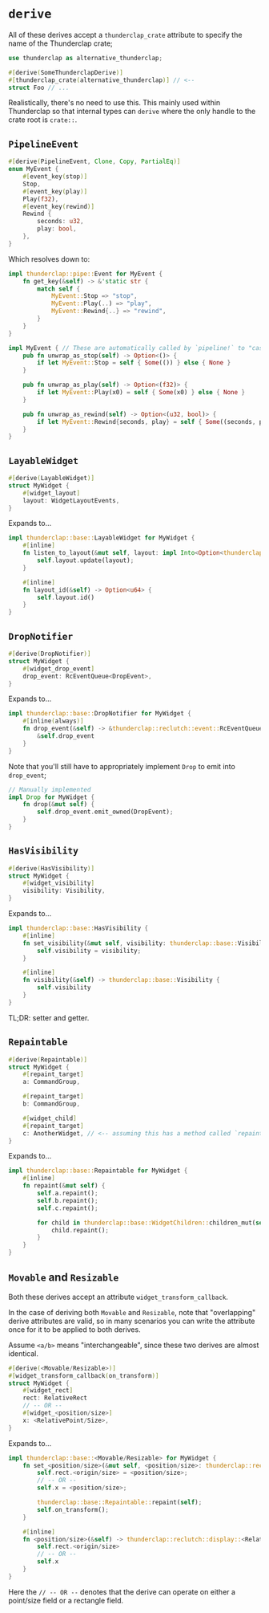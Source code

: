 # `derive`

All of these derives accept a `thunderclap_crate` attribute to specify the name of the Thunderclap crate;

```rust
use thunderclap as alternative_thunderclap;

#[derive(SomeThunderclapDerive)]
#[thunderclap_crate(alternative_thunderclap)] // <--
struct Foo // ...
```

Realistically, there's no need to use this. This mainly used within Thunderclap so that internal types can `derive` where the only handle to the crate root is `crate::`.

## `PipelineEvent`

```rust
#[derive(PipelineEvent, Clone, Copy, PartialEq)]
enum MyEvent {
    #[event_key(stop)]
    Stop,
    #[event_key(play)]
    Play(f32),
    #[event_key(rewind)]
    Rewind {
        seconds: u32,
        play: bool,
    },
}
```

Which resolves down to:
```rust
impl thunderclap::pipe::Event for MyEvent {
    fn get_key(&self) -> &'static str {
        match self {
            MyEvent::Stop => "stop",
            MyEvent::Play(..) => "play",
            MyEvent::Rewind{..} => "rewind",
        }
    }
}

impl MyEvent { // These are automatically called by `pipeline!` to "cast" the event.
    pub fn unwrap_as_stop(self) -> Option<()> {
        if let MyEvent::Stop = self { Some(()) } else { None }
    }

    pub fn unwrap_as_play(self) -> Option<(f32)> {
        if let MyEvent::Play(x0) = self { Some(x0) } else { None }
    }

    pub fn unwrap_as_rewind(self) -> Option<(u32, bool)> {
        if let MyEvent::Rewind{seconds, play} = self { Some((seconds, play)) } else { None }
    }
}
```

## `LayableWidget`

```rust
#[derive(LayableWidget)]
struct MyWidget {
    #[widget_layout]
    layout: WidgetLayoutEvents,
}
```

Expands to...

```rust
impl thunderclap::base::LayableWidget for MyWidget {
    #[inline]
    fn listen_to_layout(&mut self, layout: impl Into<Option<thunderclap::base::WidgetLayoutEventsInner>>) {
        self.layout.update(layout);
    }

    #[inline]
    fn layout_id(&self) -> Option<u64> {
        self.layout.id()
    }
}
```

## `DropNotifier`

```rust
#[derive(DropNotifier)]
struct MyWidget {
    #[widget_drop_event]
    drop_event: RcEventQueue<DropEvent>,
}
```

Expands to...

```rust
impl thunderclap::base::DropNotifier for MyWidget {
    #[inline(always)]
    fn drop_event(&self) -> &thunderclap::reclutch::event::RcEventQueue<thunderclap::base::DropEvent> {
        &self.drop_event
    }
}
```

Note that you'll still have to appropriately implement `Drop` to emit into `drop_event`;

```rust
// Manually implemented
impl Drop for MyWidget {
    fn drop(&mut self) {
        self.drop_event.emit_owned(DropEvent);
    }
}
```

## `HasVisibility`

```rust
#[derive(HasVisibility)]
struct MyWidget {
    #[widget_visibility]
    visibility: Visibility,
}
```

Expands to...

```rust
impl thunderclap::base::HasVisibility {
    #[inline]
    fn set_visibility(&mut self, visibility: thunderclap::base::Visibility) {
        self.visibility = visibility;
    }

    #[inline]
    fn visibility(&self) -> thunderclap::base::Visibility {
        self.visibility
    }
}
```

TL;DR: setter and getter.

## `Repaintable`

```rust
#[derive(Repaintable)]
struct MyWidget {
    #[repaint_target]
    a: CommandGroup,

    #[repaint_target]
    b: CommandGroup,

    #[widget_child]
    #[repaint_target]
    c: AnotherWidget, // <-- assuming this has a method called `repaint`.
}
```

Expands to...

```rust
impl thunderclap::base::Repaintable for MyWidget {
    #[inline]
    fn repaint(&mut self) {
        self.a.repaint();
        self.b.repaint();
        self.c.repaint();

        for child in thunderclap::base::WidgetChildren::children_mut(self) {
            child.repaint();
        }
    }
}
```

## `Movable` and `Resizable`

Both these derives accept an attribute `widget_transform_callback`.

In the case of deriving both `Movable` and `Resizable`, note that "overlapping" derive attributes are valid, so in many scenarios you can write the attribute once for it to be applied to both derives.

Assume `<a/b>` means "interchangeable", since these two derives are almost identical.

```rust
#[derive(<Movable/Resizable>)]
#[widget_transform_callback(on_transform)]
struct MyWidget {
    #[widget_rect]
    rect: RelativeRect
    // -- OR --
    #[widget_<position/size>]
    x: <RelativePoint/Size>,
}
```

Expands to...

```rust
impl thunderclap::base::<Movable/Resizable> for MyWidget {
    fn set_<position/size>(&mut self, <position/size>: thunderclap::reclutch::display::<RelativePoint/Size>) {
        self.rect.<origin/size> = <position/size>;
        // -- OR --
        self.x = <position/size>;

        thunderclap::base::Repaintable::repaint(self);
        self.on_transform();
    }

    #[inline]
    fn <position/size>(&self) -> thunderclap::reclutch::display::<RelativePoint/Size> {
        self.rect.<origin/size>
        // -- OR --
        self.x
    }
}
```

Here the `// -- OR --` denotes that the derive can operate on either a point/size field or a rectangle field.
